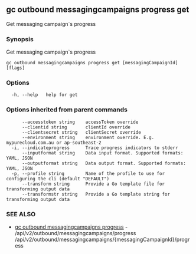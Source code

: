 ## gc outbound messagingcampaigns progress get

Get messaging campaign`s progress

### Synopsis

Get messaging campaign`s progress

```
gc outbound messagingcampaigns progress get [messagingCampaignId] [flags]
```

### Options

```
  -h, --help   help for get
```

### Options inherited from parent commands

```
      --accesstoken string    accessToken override
      --clientid string       clientId override
      --clientsecret string   clientSecret override
      --environment string    environment override. E.g. mypurecloud.com.au or ap-southeast-2
  -i, --indicateprogress      Trace progress indicators to stderr
      --inputformat string    Data input format. Supported formats: YAML, JSON
      --outputformat string   Data output format. Supported formats: YAML, JSON
  -p, --profile string        Name of the profile to use for configuring the cli (default "DEFAULT")
      --transform string      Provide a Go template file for transforming output data
      --transformstr string   Provide a Go template string for transforming output data
```

### SEE ALSO

* [gc outbound messagingcampaigns progress](gc_outbound_messagingcampaigns_progress.html)	 - /api/v2/outbound/messagingcampaigns/progress /api/v2/outbound/messagingcampaigns/{messagingCampaignId}/progress


